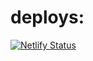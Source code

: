 # deploys: 
[![Netlify Status](https://api.netlify.com/api/v1/badges/c27d6658-77b5-4145-8f7c-484a26587f8b/deploy-status)](https://app.netlify.com/sites/reactjs-movies-react/deploys)
